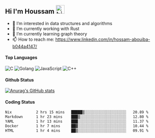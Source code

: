 ## Hi I'm Houssam <img src="https://user-images.githubusercontent.com/1303154/88677602-1635ba80-d120-11ea-84d8-d263ba5fc3c0.gif" width="28px" alt="hi">

- 👀 I’m interested in data structures and algorithms
- 🔭 I’m currently working with Rust
- 🌱 I’m currently learning graph theory
- 📫 How to reach me: https://www.linkedin.com/in/hossam-abouiba-b044a4147/

#### Top Languages

![C](https://img.shields.io/badge/c-%2300599C.svg?style=for-the-badge&logo=c&logoColor=white)
![Golang](https://img.shields.io/badge/go-blue?style=for-the-badge&logo=Goland)
![JavaScript](https://img.shields.io/badge/javascript-%23323330.svg?style=for-the-badge&logo=javascript&logoColor=%23F7DF1E)
![C++](https://img.shields.io/badge/C%2B%2B-blue?style=for-the-badge&logo=C%2B%2B)


#### Github Status
[![Anurag's GitHub stats](https://github-readme-stats.vercel.app/api?username=0xhoussam&theme=tokyonight)](https://github.com/anuraghazra/github-readme-stats)

#### Coding Status
<!--START_SECTION:waka-->

```txt
Nix           2 hrs 15 mins   █████▒░░░░░░░░░░░░░░░░░░░   20.89 %
Markdown      1 hr 23 mins    ███▒░░░░░░░░░░░░░░░░░░░░░   12.80 %
YAML          1 hr 13 mins    ███░░░░░░░░░░░░░░░░░░░░░░   11.37 %
Docker        1 hr 7 mins     ██▓░░░░░░░░░░░░░░░░░░░░░░   10.44 %
HTML          1 hr 4 mins     ██▒░░░░░░░░░░░░░░░░░░░░░░   09.91 %
```

<!--END_SECTION:waka-->
